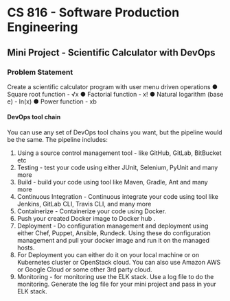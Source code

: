 # CS 816 - Software Production Engineering
## Mini Project - Scientific Calculator with DevOps

### Problem Statement

Create a scientific calculator program with user menu driven operations
● Square root function - √x
● Factorial function - x!
● Natural logarithm (base е) - ln(x)
● Power function - xb

#### DevOps tool chain
You can use any set of DevOps tool chains you want, but the pipeline would be the same.
The pipeline includes: 
1. Using a source control management tool - like GitHub, GitLab, BitBucket etc
2. Testing - test your code using either JUnit, Selenium, PyUnit and many more
3. Build - build your code using tool like Maven, Gradle, Ant and many more
4. Continuous Integration - Continuous integrate your code using tool like Jenkins, GitLab CLI, Travis CLI, and many more
5. Containerize - Containerize your code using Docker.
6. Push your created Docker image to Docker hub .
7. Deployment - Do configuration management and deployment using either Chef, Puppet, Ansible, Rundeck. Using these do configuration management and pull your docker image and run it on the managed hosts.
8. For Deployment you can either do it on your local machine or on Kubernetes cluster or OpenStack cloud. You can also use Amazon AWS or Google Cloud or some other 3rd party cloud.
9. Monitoring - for monitoring use the ELK stack. Use a log file to do the monitoring. Generate the log file for your mini project and pass in your ELK stack.

